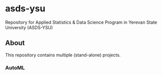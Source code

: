 # asds-ysu
Repository for Applied Statistics &amp; Data Science Program in Yerevan State University (ASDS-YSU)

## About
This repository contains multiple (stand-alone) projects.


### AutoML
